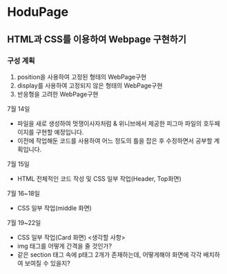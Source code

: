# HoduPage
## HTML과 CSS를 이용하여 Webpage 구현하기
### 구성 계획
1. position을 사용하여 고정된 형태의 WebPage구현
2. display를 사용하여 고정되지 않은 형태의 WebPage구현
3. 반응형을 고려한 WebPage구현 

7월 14일
- 파일을 새로 생성하여 멋쟁이사자처럼 & 위니브에서 제공한 피그마 파일의 호두페이지를 구현할 예정입니다.
- 이전에 작업해둔 코드를 사용하여 어느 정도의 틀을 잡은 후 수정하면서 공부할 계획입니다.

7월 15일
- HTML 전체적인 코드 작성 및 CSS 일부 작업(Header, Top화면)

7월 16~18일
- CSS 일부 작업(middle 화면)

7월 19~22일
- CSS 일부 작업(Card 화면)
<생각할 사항>
- img 태그를 어떻게 간격을 줄 것인가?
- 같은 section 태그 속에 p태그 2개가 존재하는데, 어떻게해야 화면에 각각 배치하여 보여질 수 있을지?
